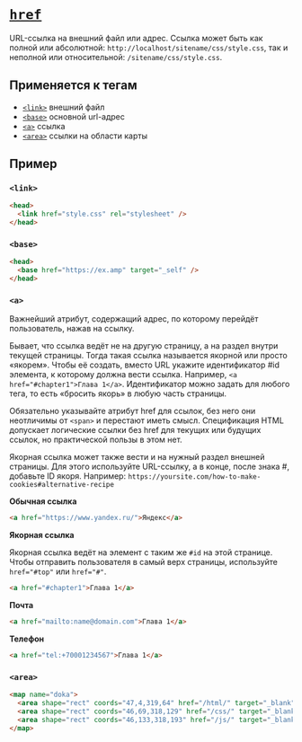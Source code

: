 # [`href`](../index.md)

URL-ссылка на внешний файл или адрес. Ссылка может быть как полной или абсолютной: `http://localhost/sitename/css/style.css`, так и неполной или относительной: `/sitename/css/style.css`.

## Применяется к тегам

- [`<link>`](../Tags/link.md) внешний файл
- [`<base>`](../Tags/base.md) основной url-адрес
- [`<a>`](../Tags/a.md) ссылка
- [`<area>`](../Tags/area.md) ссылки на области карты

## Пример

### `<link>`

```html
<head>
  <link href="style.css" rel="stylesheet" />
</head>
```

### `<base>`

```html
<head>
  <base href="https://ex.amp" target="_self" />
</head>
```

### `<a>`

Важнейший атрибут, содержащий адрес, по которому перейдёт пользователь, нажав на ссылку.

Бывает, что ссылка ведёт не на другую страницу, а на раздел внутри текущей страницы. Тогда такая ссылка называется якорной или просто «якорем». Чтобы её создать, вместо URL укажите идентификатор #id элемента, к которому должна вести ссылка. Например, `<a href="#chapter1">Глава 1</a>`. Идентификатор можно задать для любого тега, то есть «бросить якорь» в любую часть страницы.

Обязательно указывайте атрибут href для ссылок, без него они неотличимы от `<span>` и перестают иметь смысл. Спецификация HTML допускает логические ссылки без href для текущих или будущих ссылок, но практической пользы в этом нет.

Якорная ссылка может также вести и на нужный раздел внешней страницы. Для этого используйте URL-ссылку, а в конце, после знака #, добавьте ID якоря. Например: `https://yoursite.com/how-to-make-cookies#alternative-recipe`

**Обычная ссылка**

```html
<a href="https://www.yandex.ru/">Яндекс</a>
```

**Якорная ссылка**

Якорная ссылка ведёт на элемент с таким же `#id` на этой странице. Чтобы отправить пользователя в самый верх страницы, используйте `href="#top"` или `href="#"`.

```html
<a href="#chapter1">Глава 1</a>
```

**Почта**

```html
<a href="mailto:name@domain.com">Глава 1</a>
```

**Телефон**

```html
<a href="tel:+70001234567">Глава 1</a>
```

### `<area>`

```html
<map name="doka">
  <area shape="rect" coords="47,4,319,64" href="/html/" target="_blank" alt="HTML" />
  <area shape="rect" coords="46,69,318,129" href="/css/" target="_blank" alt="CSS" />
  <area shape="rect" coords="46,133,318,193" href="/js/" target="_blank" alt="JS" />
</map>
```
